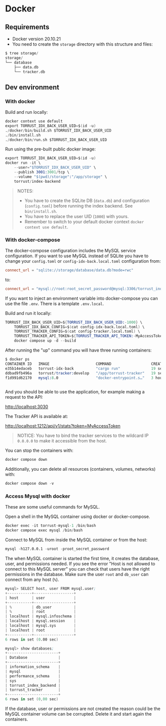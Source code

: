# Docker

## Requirements

- Docker version 20.10.21
- You need to create the `storage` directory with this structure and files:

```s
$ tree storage/
storage/
└── database
    ├── data.db
    └── tracker.db
```

## Dev environment

### With docker

Build and run locally:

```s
docker context use default
export TORRUST_IDX_BACK_USER_UID=$(id -u)
./docker/bin/build.sh $TORRUST_IDX_BACK_USER_UID
./bin/install.sh
./docker/bin/run.sh $TORRUST_IDX_BACK_USER_UID
```

Run using the pre-built public docker image:

```s
export TORRUST_IDX_BACK_USER_UID=$(id -u)
docker run -it \
    --user="$TORRUST_IDX_BACK_USER_UID" \
    --publish 3001:3001/tcp \
    --volume "$(pwd)/storage":"/app/storage" \
    torrust/index-backend
```

> NOTES:
>
> - You have to create the SQLite DB (`data.db`) and configuration (`config.toml`) before running the index backend. See `bin/install.sh`.
> - You have to replace the user UID (`1000`) with yours.
> - Remember to switch to your default docker context `docker context use default`.

### With docker-compose

The docker-compose configuration includes the MySQL service configuration. If you want to use MySQL instead of SQLite you have to change your `config.toml` or `config-idx-back.local.toml` configuration from:

```toml
connect_url = "sqlite://storage/database/data.db?mode=rwc"
```

to:

```toml
connect_url = "mysql://root:root_secret_password@mysql:3306/torrust_index_backend"
```

If you want to inject an environment variable into docker-compose you can use the file `.env`. There is a template `.env.local`.

Build and run it locally:

```s
TORRUST_IDX_BACK_USER_UID=${TORRUST_IDX_BACK_USER_UID:-1000} \
    TORRUST_IDX_BACK_CONFIG=$(cat config-idx-back.local.toml) \
    TORRUST_TRACKER_CONFIG=$(cat config-tracker.local.toml) \
    TORRUST_TRACKER_API_TOKEN=${TORRUST_TRACKER_API_TOKEN:-MyAccessToken} \
    docker compose up -d --build
```

After running the "up" command you will have three running containers:

```s
$ docker ps
CONTAINER ID   IMAGE                     COMMAND                  CREATED          STATUS                    PORTS                                                                                            NAMES
e35b14edaceb   torrust-idx-back          "cargo run"              19 seconds ago   Up 17 seconds             0.0.0.0:3001->3001/tcp, :::3001->3001/tcp                                                        torrust-idx-back-1
ddbad9fb496a   torrust/tracker:develop   "/app/torrust-tracker"   19 seconds ago   Up 18 seconds             0.0.0.0:1212->1212/tcp, :::1212->1212/tcp, 0.0.0.0:6969->6969/udp, :::6969->6969/udp, 7070/tcp   torrust-tracker-1
f1d991d62170   mysql:8.0                 "docker-entrypoint.s…"   3 hours ago      Up 18 seconds (healthy)   0.0.0.0:3306->3306/tcp, :::3306->3306/tcp, 33060/tcp                                             torrust-mysql-1
                                                                             torrust-mysql-1
```

And you should be able to use the application, for example making a request to the API:

<http://localhost:3030>

The Tracker API is available at:

<http://localhost:1212/api/v1/stats?token=MyAccessToken>

> NOTICE: You have to bind the tracker services to the wildcard IP `0.0.0.0` to make it accessible from the host.

You can stop the containers with:

```s
docker compose down
```

Additionally, you can delete all resources (containers, volumes, networks) with:

```s
docker compose down -v
```

### Access Mysql with docker

These are some useful commands for MySQL.

Open a shell in the MySQL container using docker or docker-compose.

```s
docker exec -it torrust-mysql-1 /bin/bash 
docker compose exec mysql /bin/bash
```

Connect to MySQL from inside the MySQL container or from the host:

```s
mysql -h127.0.0.1 -uroot -proot_secret_password
```

The when MySQL container is started the first time, it creates the database, user, and permissions needed.
If you see the error "Host is not allowed to connect to this MySQL server" you can check that users have the right permissions in the database. Make sure the user `root` and `db_user` can connect from any host (`%`).

```s
mysql> SELECT host, user FROM mysql.user;
+-----------+------------------+
| host      | user             |
+-----------+------------------+
| %         | db_user          |
| %         | root             |
| localhost | mysql.infoschema |
| localhost | mysql.session    |
| localhost | mysql.sys        |
| localhost | root             |
+-----------+------------------+
6 rows in set (0.00 sec)
```

```s
mysql> show databases;
+-----------------------+
| Database              |
+-----------------------+
| information_schema    |
| mysql                 |
| performance_schema    |
| sys                   |
| torrust_index_backend |
| torrust_tracker       |
+-----------------------+
6 rows in set (0,00 sec)
```

If the database, user or permissions are not created the reason could be the MySQL container volume can be corrupted. Delete it and start again the containers.
